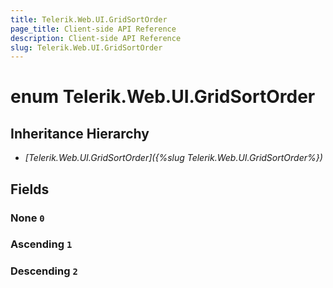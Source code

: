 ```yaml
---
title: Telerik.Web.UI.GridSortOrder
page_title: Client-side API Reference
description: Client-side API Reference
slug: Telerik.Web.UI.GridSortOrder
---
```


# enum Telerik.Web.UI.GridSortOrder

## Inheritance Hierarchy

* *[Telerik.Web.UI.GridSortOrder]({%slug Telerik.Web.UI.GridSortOrder%})*

## Fields

### None `0`

### Ascending `1`

### Descending `2`


